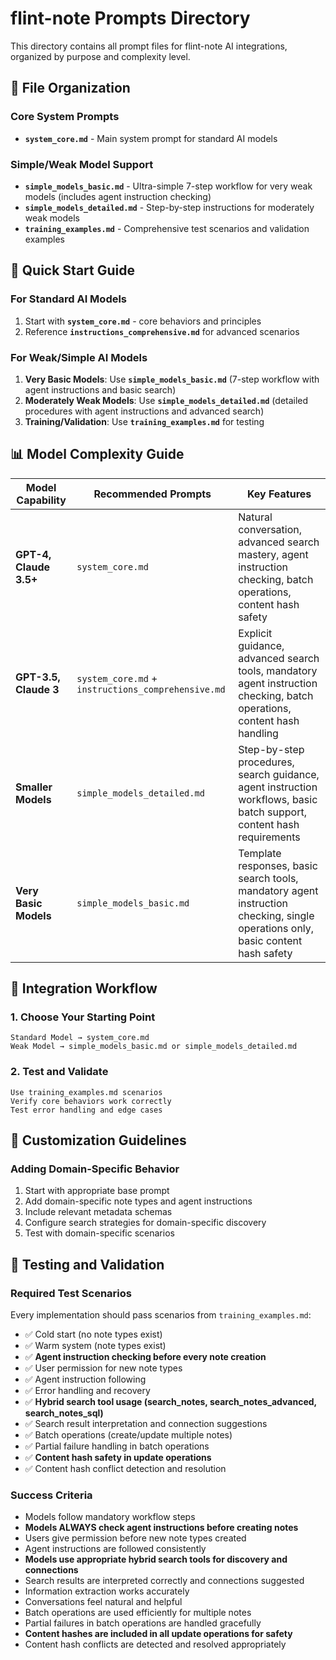 # flint-note Prompts Directory

This directory contains all prompt files for flint-note AI integrations, organized by purpose and complexity level.

## 📁 File Organization

### Core System Prompts
- **`system_core.md`** - Main system prompt for standard AI models

### Simple/Weak Model Support
- **`simple_models_basic.md`** - Ultra-simple 7-step workflow for very weak models (includes agent instruction checking)
- **`simple_models_detailed.md`** - Step-by-step instructions for moderately weak models
- **`training_examples.md`** - Comprehensive test scenarios and validation examples

## 🎯 Quick Start Guide

### For Standard AI Models
1. Start with **`system_core.md`** - core behaviors and principles
2. Reference **`instructions_comprehensive.md`** for advanced scenarios

### For Weak/Simple AI Models
1. **Very Basic Models**: Use **`simple_models_basic.md`** (7-step workflow with agent instructions and basic search)
2. **Moderately Weak Models**: Use **`simple_models_detailed.md`** (detailed procedures with agent instructions and advanced search)
3. **Training/Validation**: Use **`training_examples.md`** for testing

## 📊 Model Complexity Guide

| Model Capability | Recommended Prompts | Key Features |
|-----------------|-------------------|--------------|
| **GPT-4, Claude 3.5+** | `system_core.md` | Natural conversation, advanced search mastery, agent instruction checking, batch operations, content hash safety |
| **GPT-3.5, Claude 3** | `system_core.md` + `instructions_comprehensive.md` | Explicit guidance, advanced search tools, mandatory agent instruction checking, batch operations, content hash handling |
| **Smaller Models** | `simple_models_detailed.md` | Step-by-step procedures, search guidance, agent instruction workflows, basic batch support, content hash requirements |
| **Very Basic Models** | `simple_models_basic.md` | Template responses, basic search tools, mandatory agent instruction checking, single operations only, basic content hash safety |

## 🔄 Integration Workflow

### 1. Choose Your Starting Point
```
Standard Model → system_core.md
Weak Model → simple_models_basic.md or simple_models_detailed.md
```

### 2. Test and Validate
```
Use training_examples.md scenarios
Verify core behaviors work correctly
Test error handling and edge cases
```

## 🎨 Customization Guidelines

### Adding Domain-Specific Behavior
1. Start with appropriate base prompt
2. Add domain-specific note types and agent instructions
3. Include relevant metadata schemas
4. Configure search strategies for domain-specific discovery
5. Test with domain-specific scenarios

## 🧪 Testing and Validation

### Required Test Scenarios
Every implementation should pass scenarios from `training_examples.md`:
- ✅ Cold start (no note types exist)
- ✅ Warm system (note types exist)
- ✅ **Agent instruction checking before every note creation**
- ✅ User permission for new note types
- ✅ Agent instruction following
- ✅ Error handling and recovery
- ✅ **Hybrid search tool usage (search_notes, search_notes_advanced, search_notes_sql)**
- ✅ Search result interpretation and connection suggestions
- ✅ Batch operations (create/update multiple notes)
- ✅ Partial failure handling in batch operations
- ✅ **Content hash safety in update operations**
- ✅ Content hash conflict detection and resolution

### Success Criteria
- Models follow mandatory workflow steps
- **Models ALWAYS check agent instructions before creating notes**
- Users give permission before new note types created
- Agent instructions are followed consistently
- **Models use appropriate hybrid search tools for discovery and connections**
- Search results are interpreted correctly and connections suggested
- Information extraction works accurately
- Conversations feel natural and helpful
- Batch operations are used efficiently for multiple notes
- Partial failures in batch operations are handled gracefully
- **Content hashes are included in all update operations for safety**
- Content hash conflicts are detected and resolved appropriately
